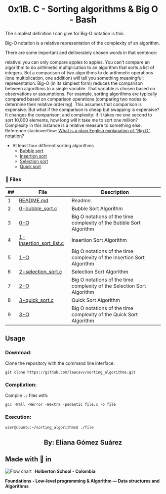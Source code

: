 <p align="center"> 
 <h1 align="center">0x1B. C - Sorting algorithms & Big O - Bash</h1>
</p>

<p>
 The simplest definition I can give for Big-O notation is this:

Big-O notation is a relative representation of the complexity of an algorithm.

There are some important and deliberately chosen words in that sentence:

relative: you can only compare apples to apples. You can't compare an algorithm to do arithmetic multiplication to an algorithm that sorts a list of integers. But a comparison of two algorithms to do arithmetic operations (one multiplication, one addition) will tell you something meaningful;
representation: Big-O (in its simplest form) reduces the comparison between algorithms to a single variable. That variable is chosen based on observations or assumptions. For example, sorting algorithms are typically compared based on comparison operations (comparing two nodes to determine their relative ordering). This assumes that comparison is expensive. But what if the comparison is cheap but swapping is expensive? It changes the comparison; and
complexity: if it takes me one second to sort 10,000 elements, how long will it take me to sort one million? Complexity in this instance is a relative measure to something else.
<br />
Reference stackoverflow: [What is a plain English explanation of “Big O” notation? ](https://stackoverflow.com/questions/487258/what-is-a-plain-english-explanation-of-big-o-notation)
</p>



* At least four different sorting algorithms
  * [Bubble sort](https://www.geeksforgeeks.org/bubble-sort/)
  * [Insertion sort](https://www.geeksforgeeks.org/insertion-sort/)
  * [Selection sort](https://www.geeksforgeeks.org/selection-sort/)
  * [Quick sort](https://www.geeksforgeeks.org/quick-sort/)


### :file_folder: Files 

##|File|Description
---|---|---
1|[README.md](./README.md)|Readme.
2|[0-bubble_sort.c](./0-bubble_sort.c)|Bubble Sort Algorithm 
3|[0-O](./0-O)|Big O notations of the time complexity of the Bubble Sort Algorithm
4|[1-insertion_sort_list.c](./1-insertion_sort_list.c)|Insertion Sort Algorithm
5|[1-O](./1-O)|Big O notations of the time complexity of the Insertion Sort Algorithm
6|[2-selection_sort.c](./2-selection_sort.c)|Selection Sort Algorithm
7|[2-O](./2-O)|Big O notations of the time complexity of the Selection Sort Algorithm
8|[3-quick_sort.c](./3-quick_sort.c)|Quick Sort Algorithm
9|[3-O](./3-O)|Big O notations of the time complexity of the Quick Sort Algorithm

## Usage

### Download:

Clone the repository with the command line interface:

`git clone https://github.com/laucavv/sorting_algorithms.git`

### Compilation:

Compile `.c` files with:

`gcc -Wall -Werror -Wextra -pedantic file.c -o file`

### Execution:

`user@ubuntu:~/sorting_algorithms$ ./file`

<p align="center">
    <h2 align="center"> By: Eliana Gómez Suárez</h2>
</p>

## Made with :black_heart: in
<img src="https://www.holbertonschool.com/holberton-logo.png"
     alt="Flow chart"
     style="float: left; margin-right: 10px;">

__Holberton School - Colombia__

__Foundations - Low-level programming & Algorithm ― Data structures and Algorithms__

